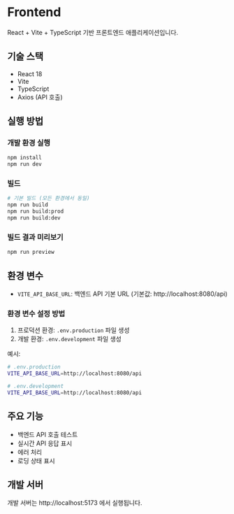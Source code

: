 # Frontend

React + Vite + TypeScript 기반 프론트엔드 애플리케이션입니다.

## 기술 스택

- React 18
- Vite
- TypeScript
- Axios (API 호출)

## 실행 방법

### 개발 환경 실행

```bash
npm install
npm run dev
```

### 빌드

```bash
# 기본 빌드 (모든 환경에서 동일)
npm run build
npm run build:prod
npm run build:dev
```

### 빌드 결과 미리보기

```bash
npm run preview
```

## 환경 변수

- `VITE_API_BASE_URL`: 백엔드 API 기본 URL (기본값: http://localhost:8080/api)

### 환경 변수 설정 방법

1. 프로덕션 환경: `.env.production` 파일 생성
2. 개발 환경: `.env.development` 파일 생성

예시:
```bash
# .env.production
VITE_API_BASE_URL=http://localhost:8080/api

# .env.development  
VITE_API_BASE_URL=http://localhost:8080/api
```

## 주요 기능

- 백엔드 API 호출 테스트
- 실시간 API 응답 표시
- 에러 처리
- 로딩 상태 표시

## 개발 서버

개발 서버는 http://localhost:5173 에서 실행됩니다.
